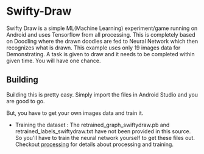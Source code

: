 # Swifty-Draw
Swifty Draw is a simple ML(Machine Learning) experiment/game running on Android and uses Tensorflow from all processing. 
This is completely based on Doodling where the drawn doodles are fed to Neural Network which then recognizes what is drawn.
This example uses only 19 images data for Demonstrating. 
A task is given to draw and it needs to be completed within given time. You will have one chance.

## Building

Building this is pretty easy. Simply import the files in Android Studio and you are good to go. 

But, you have to get your own images data and train it.

* Training the dataset : The retrained_graph_swiftydraw.pb and retrained_labels_swiftydraw.txt have not been provided in this source. 
So you'll have to train the neural network yourself to get these files out. 
Checkout [processing](https://github.com/C-Aniruddh/RapidDraw/tree/in-dev/processing) for details about processing and training.

